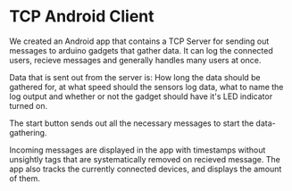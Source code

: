 # TCP Android Client

We created an Android app that contains a TCP Server for sending out messages to arduino gadgets that gather data. 
It can log the connected users, recieve messages and generally handles many users at once.

Data that is sent out from the server is: How long the data should be gathered for, at what speed should the sensors log data, what to name the log output and whether or not the gadget should have it's LED indicator turned on.

The start button sends out all the necessary messages to start the data-gathering.

Incoming messages are displayed in the app with timestamps without unsightly tags that are systematically removed on recieved message.
The app also tracks the currently connected devices, and displays the amount of them. 
